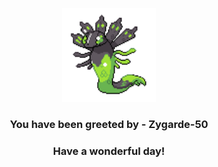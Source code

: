 <p align="center">
    <img src="https://raw.githubusercontent.com/PokeAPI/sprites/master/sprites/pokemon/718.png" width="150" height="150">
</p>
<h3 align="center">You have been greeted by - <b>Zygarde-50</b></h3>
<h3 align="center">Have a wonderful day!</h3>
